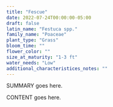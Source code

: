 ```yaml
---
title: "Fescue"
date: 2022-07-24T00:00:00-05:00
draft: false
latin_name: "Festuca spp."
family_name: "Poaceae"
plant_type: "Grass"
bloom_time: ""
flower_color: ""
size_at_maturity: "1-3 ft"
water_needs: "Low"
additional_characteristices_notes: ""
---
```


SUMMARY goes here.

<!--more-->

CONTENT goes here.